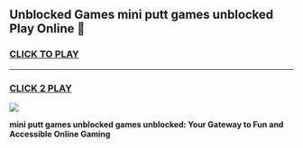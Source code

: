 
## Unblocked Games mini putt games unblocked Play Online 👋
<h3>
<a href="https://news.freeplayer.one?title=mini_putt_games_unblocked&ref=17F">CLICK TO PLAY</a></h3>
<hr>

<h3>
<a href="https://news.freeplayer.one?title=mini_putt_games_unblocked&ref=17F">CLICK 2 PLAY</a>
  
</h3>

<a href="https://news.freeplayer.one?title=mini_putt_games_unblocked&ref=17F/"><img src="https://clearcache.store/games.png"></a>


**mini putt games unblocked games unblocked: Your Gateway to Fun and Accessible Online Gaming**
